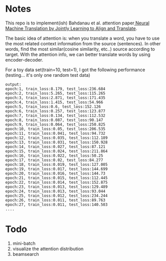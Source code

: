 # Notes

This repo is to implement(ish) Bahdanau et al. attention 
paper[ Neural Machine 
Translation by Jointly Learning to Align and Translate](https://arxiv.org/abs/1409.0473).

The basic idea of attention is: when you translate a word, you have to use
the most related context information from the source (sentences). In other
words, find the most similar(cosine similarity, etc..) source according to
target. With the attention info, we can better translate words by using
encoder-decoder.


For a toy data set(train=10, test=1), I got the following performance
(testing... it's only one random test data)

```angular2html
output:
epoch:1, train_loss:8.179, test_loss:236.684
epoch:2, train_loss:5.265, test_loss:115.265
epoch:3, train_loss:2.871, test_loss:171.435
epoch:4, train_loss:1.415, test_loss:54.966
epoch:5, train_loss:0.6, test_loss:152.126
epoch:6, train_loss:0.257, test_loss:123.877
epoch:7, train_loss:0.134, test_loss:112.532
epoch:8, train_loss:0.087, test_loss:90.147
epoch:9, train_loss:0.064, test_loss:250.825
epoch:10, train_loss:0.05, test_loss:206.535
epoch:11, train_loss:0.041, test_loss:94.732
epoch:12, train_loss:0.035, test_loss:112.189
epoch:13, train_loss:0.031, test_loss:150.928
epoch:14, train_loss:0.027, test_loss:87.121
epoch:15, train_loss:0.024, test_loss:211.864
epoch:16, train_loss:0.022, test_loss:50.25
epoch:17, train_loss:0.02, test_loss:84.277
epoch:18, train_loss:0.019, test_loss:127.005
epoch:19, train_loss:0.017, test_loss:144.699
epoch:20, train_loss:0.016, test_loss:144.73
epoch:21, train_loss:0.015, test_loss:112.445
epoch:22, train_loss:0.014, test_loss:152.875
epoch:23, train_loss:0.013, test_loss:129.489
epoch:24, train_loss:0.013, test_loss:93.044
epoch:25, train_loss:0.012, test_loss:234.244
epoch:26, train_loss:0.011, test_loss:89.763
epoch:27, train_loss:0.011, test_loss:140.503
....

```

# Todo
1. mini-batch
2. visualize the attention distribution
3. beamsearch


